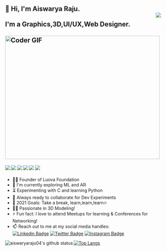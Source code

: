 <h2 align="left">
 <abc>
  <br>👋 Hi, I'm Aiswarya Raju.<br>
   <a href="https://github.com/antonkomarev/github-profile-views-counter"><img align="right" src="https://komarev.com/ghpvc/?username=aiswaryaraju04&color=blue&style=plastic&label=Profile+visits">
</a>
  <br> I'm a Graphics,3D,UI/UX,Web Designer. <br>
  <br>
   <img src="https://media.giphy.com/media/SWoSkN6DxTszqIKEqv/giphy.gif" alt="Coder GIF" width="500" height="400">
 </abc>
</h2> 

   ####      ![](https://img.shields.io/badge/Web%20Design-%3C%2F%3E-blueviolet) ![](https://img.shields.io/badge/C-%7C-yellow) ![](https://img.shields.io/badge/C++-%7C-0%2C%2022%2C%20100) ![](https://img.shields.io/badge/Blender-%7C-yellowgreen) ![](https://img.shields.io/badge/Figma-%7C-orange) ![](https://img.shields.io/badge/Photoshop-%7C-blue)

- :woman_technologist: Founder of Luova Foundation
- :telescope: I'm currently exploring ML and AR
- :hourglass_flowing_sand: Experimenting with C and learning Python
- :microscope: Always ready to collaborate for Dev Experiments
- :dart: 2021 Goals: Take a break, learn,learn,learn:fire: 
- :woman_artist: Passionate in 3D Modeling!
- :zap: Fun fact: I love to attend Meetups for learning & Conferences for Networking!
- :mailbox: Reach out to me at my social media handles: <br>
            [![Linkedin Badge](https://img.shields.io/badge/-aiswaryaraju-blue?style=flat-square&logo=Linkedin&logoColor=white&link=https://www.linkedin.com/in/aiswarya-raju/)](https://www.linkedin.com/in/aiswarya-raju/) [![Twitter Badge](https://img.shields.io/badge/-@aiswarya__raju-1ca0f1?style=flat-square&labelColor=1ca0f1&logo=twitter&logoColor=white&link=https://twitter.com/AiswaryaRaju22)](https://twitter.com/AiswaryaRaju22) [![Instagram Badge](https://img.shields.io/badge/-@aiswarya__raju-D7008A?style=flat-square&labelColor=D7008A&logo=Instagram&logoColor=white&link=https://www.instagram.com/aeshw.a.r.y.a__raju/)](https://www.instagram.com/aeshw.a.r.y.a__raju/)
            
<img align="left" alt="aiswaryaraju04's github status" src="https://github-readme-stats.vercel.app/api?username=aiswaryaraju04&count_private=true&show_icons=true"/>

[![Top Langs](https://github-readme-stats.vercel.app/api/top-langs/?username=aiswaryaraju04)](https://github.com/anuraghazra/github-readme-stats)
